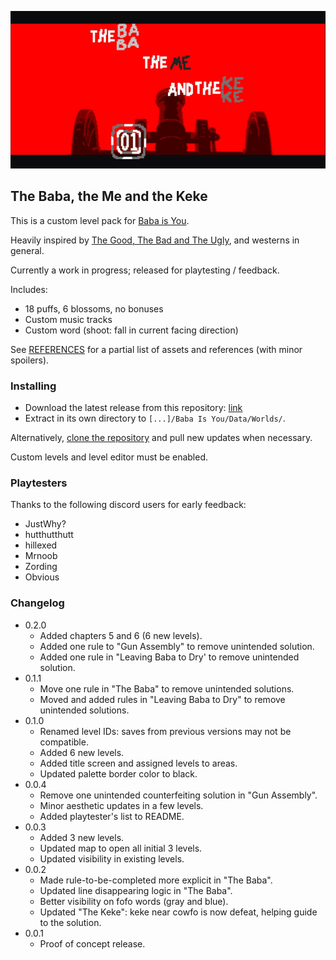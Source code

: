 ![The Baba, The Me and Keke](map.png)

## The Baba, the Me and the Keke
This is a custom level pack for [Baba is You](https://hempuli.com/baba/).

Heavily inspired by [The Good, The Bad and The Ugly](https://en.wikipedia.org/wiki/The_Good,_the_Bad_and_the_Ugly), and westerns in general.

Currently a work in progress; released for playtesting / feedback.

Includes:

* 18 puffs, 6 blossoms, no bonuses
* Custom music tracks
* Custom word (shoot: fall in current facing direction)

See [REFERENCES](REFERENCES.md) for a partial list of assets and references (with minor spoilers).

### Installing

- Download the latest release from this repository: [link](https://github.com/someusername6/the-baba-the-me-and-the-keke/archive/master.zip)
- Extract in its own directory to `[...]/Baba Is You/Data/Worlds/`.

Alternatively, [clone the repository](https://docs.github.com/en/github/creating-cloning-and-archiving-repositories/cloning-a-repository)
and pull new updates when necessary.

Custom levels and level editor must be enabled.

### Playtesters

Thanks to the following discord users for early feedback:

- JustWhy?
- hutthutthutt
- hillexed
- Mrnoob
- Zording
- Obvious

### Changelog
- 0.2.0
  - Added chapters 5 and 6 (6 new levels).
  - Added one rule to "Gun Assembly" to remove unintended solution.
  - Added one rule in "Leaving Baba to Dry' to remove unintended solution.
- 0.1.1
  - Move one rule in "The Baba" to remove unintended solutions.
  - Moved and added rules in "Leaving Baba to Dry" to remove unintended solutions.
- 0.1.0
  - Renamed level IDs: saves from previous versions may not be compatible.
  - Added 6 new levels.
  - Added title screen and assigned levels to areas.
  - Updated palette border color to black.
- 0.0.4
  - Remove one unintended counterfeiting solution in "Gun Assembly".
  - Minor aesthetic updates in a few levels.
  - Added playtester's list to README.
- 0.0.3
  - Added 3 new levels.
  - Updated map to open all initial 3 levels.
  - Updated visibility in existing levels.
- 0.0.2
  - Made rule-to-be-completed more explicit in "The Baba".
  - Updated line disappearing logic in "The Baba".
  - Better visibility on fofo words (gray and blue).
  - Updated "The Keke": keke near cowfo is now defeat, helping guide to the solution.
- 0.0.1
  - Proof of concept release.
